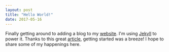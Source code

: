 ```yaml
---
layout: post
title: "Hello World!"
date: 2017-05-16
---
```


Finally getting around to adding a blog to my [website](http://josephlars.com/). I'm using [Jekyll](http://jekyllrb.com) to power it. Thanks to this great [article](http://jmcglone.com/guides/github-pages/), getting started was a breeze! I hope to share some of my happenings here.

